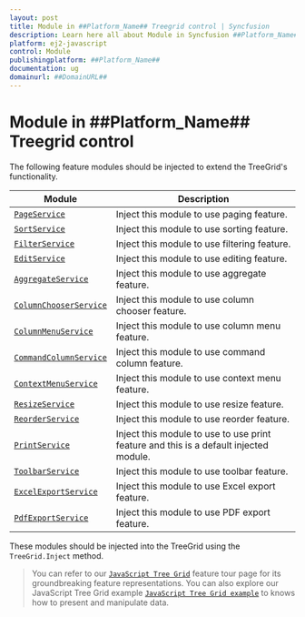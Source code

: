 ```yaml
---
layout: post
title: Module in ##Platform_Name## Treegrid control | Syncfusion
description: Learn here all about Module in Syncfusion ##Platform_Name## Treegrid control of Syncfusion Essential JS 2 and more.
platform: ej2-javascript
control: Module 
publishingplatform: ##Platform_Name##
documentation: ug
domainurl: ##DomainURL##
---
```


# Module in ##Platform_Name## Treegrid control

The following feature modules should be injected to extend the TreeGrid's functionality.

| Module | Description |
|------|-------------|
| [`PageService`](../treegrid/paging)| Inject this module to use paging feature.|
| [`SortService`](../treegrid/sorting)| Inject this module to use sorting feature.|
| [`FilterService`](../treegrid/filtering)| Inject this module to use filtering feature.|
| [`EditService`](../treegrid/edit)| Inject this module to use editing feature.|
| [`AggregateService`](../treegrid/aggregates)| Inject this module to use aggregate feature.|
| [`ColumnChooserService`](../api/treegrid/columnChooser)| Inject this module to use column chooser feature.|
| [`ColumnMenuService`](../treegrid/columns/#column-menu)| Inject this module to use column menu feature.|
| [`CommandColumnService`](../treegrid/edit/#command-column)| Inject this module to use command column feature.|
| [`ContextMenuService`](../treegrid/context-menu)| Inject this module to use context menu feature.
| [`ResizeService`](../treegrid/columns/#column-resizing)| Inject this module to use resize feature.|
| [`ReorderService`](../treegrid/columns/#reorder)| Inject this module to use reorder feature.|
| [`PrintService`](../treegrid/print)| Inject this module to use to use print feature and this is a default injected module.|
| [`ToolbarService`](../treegrid/tool-bar)| Inject this module to use toolbar feature.|
| [`ExcelExportService`](../treegrid/excel-export)| Inject this module to use Excel export feature.|
| [`PdfExportService`](../treegrid/pdf-export)| Inject this module to use PDF export feature.|

These modules should be injected into the TreeGrid using the `TreeGrid.Inject` method.

> You can refer to our [`JavaScript Tree Grid`](https://www.syncfusion.com/javascript-ui-controls/js-tree-grid) feature tour page for its groundbreaking feature representations. You can also explore our JavaScript Tree Grid example [`JavaScript Tree Grid example`](https://ej2.syncfusion.com/demos/#/material/tree-grid/treegrid-overview.html) to knows how to present and manipulate data.
